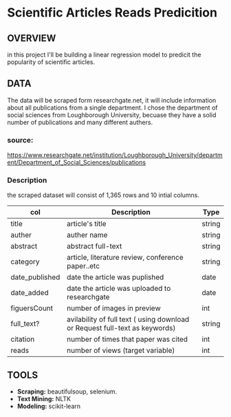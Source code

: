 # Scientific Articles Reads Predicition



## OVERVIEW
in this project I'll be building a linear regression model to predicit the popularity of scientific articles. 

## DATA
The data will be scraped form researchgate.net, it will include information about all publications from a single department. I chose the department of social sciences from Loughborough University, becuase they have a solid number of publications and many different authers. 

### source:
https://www.researchgate.net/institution/Loughborough_University/department/Department_of_Social_Sciences/publications

### Description 
the scraped dataset will consist of 1,365 rows and 10 intial columns.

| col | Description | Type |
| --- | --- | --- |
| title | article's title | string 
| auther| auther name | string 
| abstract | abstract full-text  | string
| category| article, literature review, conference paper..etc | string
| date_published | date the article was puplished | date
| date_added | date the article was uploaded to researchgate | date
| figuersCount | number of images in preview | int
| full_text? | avilability of full text ( using download or Request full-text as keywords) | string
| citation | number of times that paper was cited | int
| reads | number of views (target variable)| int



## TOOLS  
- **Scraping:** beautifulsoup, selenium. 
- **Text Mining:** NLTK
- **Modeling:** scikit-learn 
